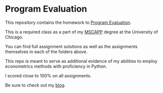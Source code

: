 # Program Evaluation

This repository contains the homework to [Program Evaluation](https://harris.uchicago.edu/academics/programs-degrees/courses/program-evaluation).

This is a required class as a part of my [MSCAPP](https://capp.uchicago.edu/) degree at the University of Chicago.

You can find full assignment solutions as well as the assignments themselves in each of the folders above.

This repo is meant to serve as additional evidence of my abilities to employ econometrics methods with proficiency in Python.

I scored close to 100% on all assignments.

Be sure to check out my [blog](https://www.ibrahimgabr.com/blog/).
